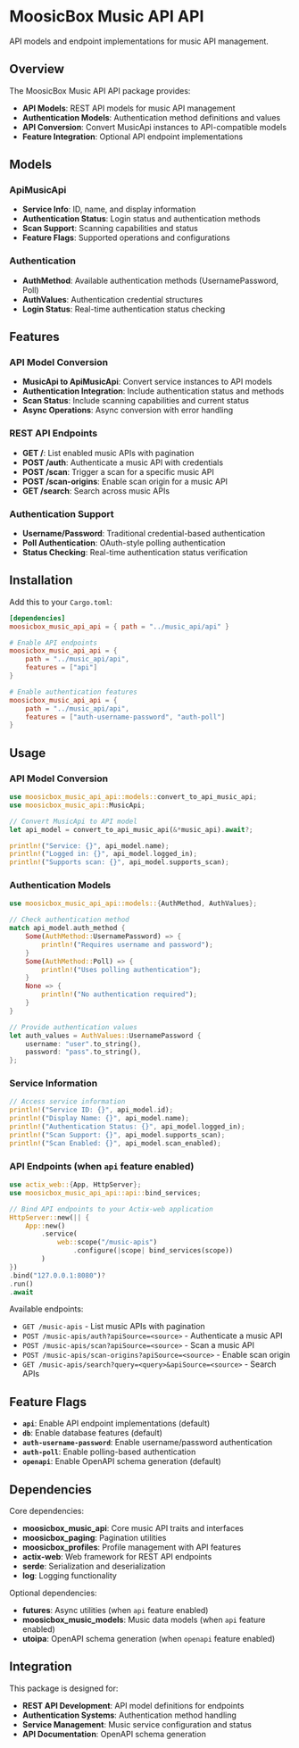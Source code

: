 # MoosicBox Music API API

API models and endpoint implementations for music API management.

## Overview

The MoosicBox Music API API package provides:

- **API Models**: REST API models for music API management
- **Authentication Models**: Authentication method definitions and values
- **API Conversion**: Convert MusicApi instances to API-compatible models
- **Feature Integration**: Optional API endpoint implementations

## Models

### ApiMusicApi

- **Service Info**: ID, name, and display information
- **Authentication Status**: Login status and authentication methods
- **Scan Support**: Scanning capabilities and status
- **Feature Flags**: Supported operations and configurations

### Authentication

- **AuthMethod**: Available authentication methods (UsernamePassword, Poll)
- **AuthValues**: Authentication credential structures
- **Login Status**: Real-time authentication status checking

## Features

### API Model Conversion

- **MusicApi to ApiMusicApi**: Convert service instances to API models
- **Authentication Integration**: Include authentication status and methods
- **Scan Status**: Include scanning capabilities and current status
- **Async Operations**: Async conversion with error handling

### REST API Endpoints

- **GET /**: List enabled music APIs with pagination
- **POST /auth**: Authenticate a music API with credentials
- **POST /scan**: Trigger a scan for a specific music API
- **POST /scan-origins**: Enable scan origin for a music API
- **GET /search**: Search across music APIs

### Authentication Support

- **Username/Password**: Traditional credential-based authentication
- **Poll Authentication**: OAuth-style polling authentication
- **Status Checking**: Real-time authentication status verification

## Installation

Add this to your `Cargo.toml`:

```toml
[dependencies]
moosicbox_music_api_api = { path = "../music_api/api" }

# Enable API endpoints
moosicbox_music_api_api = {
    path = "../music_api/api",
    features = ["api"]
}

# Enable authentication features
moosicbox_music_api_api = {
    path = "../music_api/api",
    features = ["auth-username-password", "auth-poll"]
}
```

## Usage

### API Model Conversion

```rust
use moosicbox_music_api_api::models::convert_to_api_music_api;
use moosicbox_music_api::MusicApi;

// Convert MusicApi to API model
let api_model = convert_to_api_music_api(&*music_api).await?;

println!("Service: {}", api_model.name);
println!("Logged in: {}", api_model.logged_in);
println!("Supports scan: {}", api_model.supports_scan);
```

### Authentication Models

```rust
use moosicbox_music_api_api::models::{AuthMethod, AuthValues};

// Check authentication method
match api_model.auth_method {
    Some(AuthMethod::UsernamePassword) => {
        println!("Requires username and password");
    }
    Some(AuthMethod::Poll) => {
        println!("Uses polling authentication");
    }
    None => {
        println!("No authentication required");
    }
}

// Provide authentication values
let auth_values = AuthValues::UsernamePassword {
    username: "user".to_string(),
    password: "pass".to_string(),
};
```

### Service Information

```rust
// Access service information
println!("Service ID: {}", api_model.id);
println!("Display Name: {}", api_model.name);
println!("Authentication Status: {}", api_model.logged_in);
println!("Scan Support: {}", api_model.supports_scan);
println!("Scan Enabled: {}", api_model.scan_enabled);
```

### API Endpoints (when `api` feature enabled)

```rust
use actix_web::{App, HttpServer};
use moosicbox_music_api_api::api::bind_services;

// Bind API endpoints to your Actix-web application
HttpServer::new(|| {
    App::new()
        .service(
            web::scope("/music-apis")
                .configure(|scope| bind_services(scope))
        )
})
.bind("127.0.0.1:8080")?
.run()
.await
```

Available endpoints:

- `GET /music-apis` - List music APIs with pagination
- `POST /music-apis/auth?apiSource=<source>` - Authenticate a music API
- `POST /music-apis/scan?apiSource=<source>` - Scan a music API
- `POST /music-apis/scan-origins?apiSource=<source>` - Enable scan origin
- `GET /music-apis/search?query=<query>&apiSource=<source>` - Search APIs

## Feature Flags

- **`api`**: Enable API endpoint implementations (default)
- **`db`**: Enable database features (default)
- **`auth-username-password`**: Enable username/password authentication
- **`auth-poll`**: Enable polling-based authentication
- **`openapi`**: Enable OpenAPI schema generation (default)

## Dependencies

Core dependencies:

- **moosicbox_music_api**: Core music API traits and interfaces
- **moosicbox_paging**: Pagination utilities
- **moosicbox_profiles**: Profile management with API features
- **actix-web**: Web framework for REST API endpoints
- **serde**: Serialization and deserialization
- **log**: Logging functionality

Optional dependencies:

- **futures**: Async utilities (when `api` feature enabled)
- **moosicbox_music_models**: Music data models (when `api` feature enabled)
- **utoipa**: OpenAPI schema generation (when `openapi` feature enabled)

## Integration

This package is designed for:

- **REST API Development**: API model definitions for endpoints
- **Authentication Systems**: Authentication method handling
- **Service Management**: Music service configuration and status
- **API Documentation**: OpenAPI schema generation
